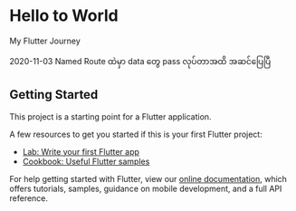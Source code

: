 # Hello to World

My Flutter Journey

2020-11-03
Named Route ထဲမှာ data တွေ pass လုပ်တာအထိ အဆင်ပြေပြီ
## Getting Started

This project is a starting point for a Flutter application.

A few resources to get you started if this is your first Flutter project:

- [Lab: Write your first Flutter app](https://flutter.dev/docs/get-started/codelab)
- [Cookbook: Useful Flutter samples](https://flutter.dev/docs/cookbook)

For help getting started with Flutter, view our
[online documentation](https://flutter.dev/docs), which offers tutorials,
samples, guidance on mobile development, and a full API reference.
